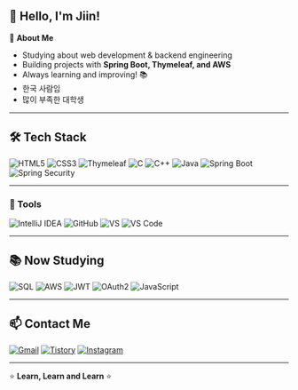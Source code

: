 ## 👋 Hello, I'm Jiin!

🚀 **About Me**
- Studying about web development & backend engineering
- Building projects with **Spring Boot, Thymeleaf, and AWS**
- Always learning and improving! 📚
- 한국 사람임
- 많이 부족한 대학생

---

## 🛠 Tech Stack

![HTML5](https://img.shields.io/badge/-HTML-E34F26?style=flat&logo=html5&logoColor=white)
![CSS3](https://img.shields.io/badge/-CSS-1572B6?style=flat&logo=css3&logoColor=white)
![Thymeleaf](https://img.shields.io/badge/-Thymeleaf-005F0F?style=flat&logo=thymeleaf&logoColor=white)
![C](https://img.shields.io/badge/-C-A8B9CC?style=flat&logo=c&logoColor=white)
![C++](https://img.shields.io/badge/-C++-00599C?style=flat&logo=c%2B%2B&logoColor=white)
![Java](https://img.shields.io/badge/-Java-007396?style=flat&logo=java&logoColor=black)
![Spring Boot](https://img.shields.io/badge/-Spring%20Boot-6DB33F?style=flat&logo=springboot&logoColor=white)
![Spring Security](https://img.shields.io/badge/-Spring%20Security-6DB33F?style=flat&logo=spring-security&logoColor=white)

---

### 🔧 Tools
![IntelliJ IDEA](https://img.shields.io/badge/-IntelliJ%20IDEA-000000?style=flat&logo=intellij-idea&logoColor=white)
![GitHub](https://img.shields.io/badge/-GitHub-181717?style=flat&logo=github&logoColor=white)
![VS](https://img.shields.io/badge/-Visual%20Studio-5C2D91?style=flat&logo=visual-studio&logoColor=white)
![VS Code](https://img.shields.io/badge/-VS%20Code-007ACC?style=flat&logo=visual-studio-code&logoColor=white)

---

## 📚 Now Studying
![SQL](https://img.shields.io/badge/-SQL-4479A1?style=flat&logo=mysql&logoColor=white)
![AWS](https://img.shields.io/badge/-AWS-232F3E?style=flat&logo=amazon-aws&logoColor=white)
![JWT](https://img.shields.io/badge/-JWT-000000?style=flat&logo=json-web-tokens&logoColor=white)
![OAuth2](https://img.shields.io/badge/-OAuth2-3F79C7?style=flat&logo=oauth&logoColor=white)
![JavaScript](https://img.shields.io/badge/-JavaScript-F7DF1E?style=flat&logo=javascript&logoColor=black)

---

## 📫 Contact Me
[![Gmail](https://img.shields.io/badge/-Gmail-D14836?style=flat&logo=gmail&logoColor=white)](mailto:genie1019002@gmail.com)
[![Tistory](https://img.shields.io/badge/-Tistory-000000?style=flat&logo=tistory&logoColor=white)](https://jiin-always.tistory.com/)
[![Instagram](https://img.shields.io/badge/-Instagram-E4405F?style=flat&logo=instagram&logoColor=white)](https://www.instagram.com/choijiin_02)

---

⭐ **Learn, Learn and Learn** ⭐
